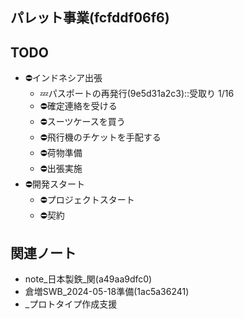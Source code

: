 パレット事業(fcfddf06f6)
---

## TODO
- ⛔️インドネシア出張
  - 💤パスポートの再発行(9e5d31a2c3)::受取り 1/16
  - ⛔️確定連絡を受ける
  - ⛔️スーツケースを買う
  - ⛔️飛行機のチケットを手配する
  - ⛔️荷物準備
  - ⛔️出張実施
- ⛔️開発スタート
  - ⛔️プロジェクトスタート
  - ⛔️契約


## 関連ノート
- note_日本製鉄_関(a49aa9dfc0)
- 倉増SWB_2024-05-18準備(1ac5a36241)
- _プロトタイプ作成支援













